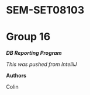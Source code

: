 # SEM-SET08103
# Group 16

***DB Reporting Program***

*This was pushed from IntelliJ*

**Authors**

Colin

